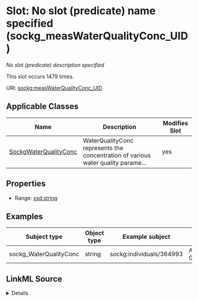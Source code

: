 

# Slot: No slot (predicate) name specified (sockg_measWaterQualityConc_UID)


_No slot (predicate) description specified_






This slot occurs 1479 times.


URI: [sockg:measWaterQualityConc_UID](https://idir.uta.edu/sockg-ontology/docs/measWaterQualityConc_UID)



<!-- no inheritance hierarchy -->





## Applicable Classes

| Name | Description | Modifies Slot |
| --- | --- | --- |
| [SockgWaterQualityConc](../classes/SockgWaterQualityConc.md) | WaterQualityConc represents the concentration of various water quality parame... |  yes  |







## Properties

* Range: [xsd:string](http://www.w3.org/2001/XMLSchema#string)






## Examples

| Subject type | Object type | Example subject | Example object | Occurrences |
| --- | --- | --- | --- | --- |
| sockg_WaterQualityConc | string | sockg:individuals/364993 | AgCros_IAAMKELL_120_2003-05-13 | 1479 |




## LinkML Source

<details>

```yaml
name: sockg_measWaterQualityConc_UID
annotations:
  count:
    tag: count
    value: 1479
description: No slot (predicate) description specified
title: No slot (predicate) name specified
examples:
- object:
    example_object: AgCros_IAAMKELL_120_2003-05-13
    example_object_type: string
    example_predicate: sockg:measWaterQualityConc_UID
    example_subject: sockg:individuals/364993
    example_subject_type: sockg_WaterQualityConc
from_schema: soc-kg
rank: 1000
domain: sockg_WaterQualityConc
slot_uri: sockg:measWaterQualityConc_UID
alias: sockg_measWaterQualityConc_UID
domain_of:
- sockg_WaterQualityConc
range: string

```
</details>